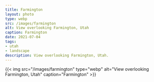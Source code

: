 ```yaml
---
title: Farmington
layout: photo
type: webp
src: /images/farmington
alt: View overlooking Farmington, Utah
caption: Farmington
date: 2021-07-04
tags:
- utah
- landscape
description: View overlooking Farmington, Utah.
---
```


{{< img src="/images/farmington" type="webp" alt="View overlooking Farmington, Utah" caption="Farmington" >}}
